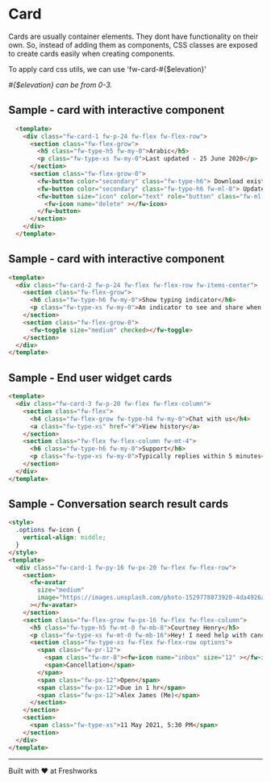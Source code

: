 # Card

Cards are usually container elements. They dont have functionality on their own. So, instead of adding them as components, CSS classes are exposed to create cards easily when creating components. 

To apply card css utils, we can use 'fw-card-#{$elevation}'

*#{$elevation} can be from 0-3.*

## Sample - card with interactive component 
```html live
  <template>
    <div class="fw-card-1 fw-p-24 fw-flex fw-flex-row">
      <section class="fw-flex-grow">
        <h5 class="fw-type-h5 fw-my-0">Arabic</h5>
        <p class="fw-type-xs fw-my-0">Last updated - 25 June 2020</p>
      </section>
      <section class="fw-flex-grow-0">
        <fw-button color="secondary" class="fw-type-h6"> Download existing </fw-button>
        <fw-button color="secondary" class="fw-type-h6 fw-ml-8"> Update file </fw-button>
        <fw-button size="icon" color="text" role="button" class="fw-ml-12">
          <fw-icon name="delete" ></fw-icon>
        </fw-button>
      </section>
    </div>
  </template>
```

## Sample - card with interactive component 
```html live
<template>
  <div class="fw-card-2 fw-p-24 fw-flex fw-flex-row fw-items-center">
    <section class="fw-flex-grow">
      <h6 class="fw-type-h6 fw-my-0">Show typing indicator</h6>
      <p class="fw-type-xs fw-my-0">An indicator to see and share when messages are being typed</p>
    </section>
    <section class="fw-flex-grow-0">
      <fw-toggle size="medium" checked></fw-toggle>
    </section>
  </div>
</template>
```

## Sample - End user widget cards 
```html live
<template>
  <div class="fw-card-3 fw-p-20 fw-flex fw-flex-column">
    <section class="fw-flex">
      <h4 class="fw-flex-grow fw-type-h4 fw-my-0">Chat with us</h4>
      <a class="fw-type-xs" href="#">View history</a>
    </section>
    <section class="fw-flex fw-flex-column fw-mt-4">
      <h6 class="fw-type-h6 fw-my-0">Support</h6>
      <p class="fw-type-xs fw-my-0">Typically replies within 5 minutes</p>
    </section>
  </div>
</template>
```

## Sample - Conversation search result cards
```html live
<style>
  .options fw-icon {
    vertical-align: middle;
  }
</style>
<template>
  <div class="fw-card-1 fw-py-16 fw-px-20 fw-flex fw-flex-row">
    <section>
      <fw-avatar
        size="medium"
        image="https://images.unsplash.com/photo-1529778873920-4da4926a72c2?ixlib=rb-1.2.1&auto=format&fit=crop&w=300&q=80"
      ></fw-avatar>
    </section>
    <section class="fw-flex-grow fw-px-16 fw-flex fw-flex-column">
      <h5 class="fw-type-h5 fw-mt-0 fw-mb-8">Courtney Henry</h5>
      <p class="fw-type-xs fw-mt-0 fw-mb-16">Hey! I need help with cancellation of a combo pack that I had ordered yesterday.</p>
      <section class="fw-type-xs fw-flex fw-flex-row options">
        <span class="fw-pr-12">
          <span class="fw-mr-8"><fw-icon name="inbox" size="12" ></fw-icon></span>
          <span>Cancellation</span>
        </span>
        <span class="fw-px-12">Open</span>
        <span class="fw-px-12">Due in 1 hr</span>
        <span class="fw-px-12">Alex James (Me)</span>
      </section>
    </section>
    <section>
      <span class="fw-type-xs">11 May 2021, 5:30 PM</span>
    </section>
  </div>
</template>
```

----------------------------------------------

Built with ❤ at Freshworks